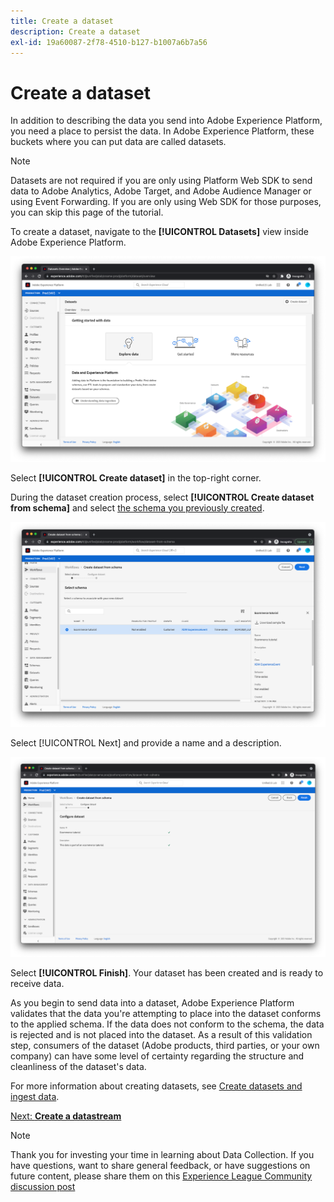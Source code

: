 ```yaml
---
title: Create a dataset
description: Create a dataset
exl-id: 19a60087-2f78-4510-b127-b1007a6b7a56
---
```

# Create a dataset

In addition to describing the data you send into Adobe Experience Platform, you need a place to persist the data. In Adobe Experience Platform, these buckets where you can put data are called datasets. 

>[!NOTE]
>
>Datasets are not required if you are only using Platform Web SDK to send data to Adobe Analytics, Adobe Target, and Adobe Audience Manager or using Event Forwarding. If you are only using Web SDK for those purposes, you can skip this page of the tutorial.

To create a dataset, navigate to the **[!UICONTROL Datasets]** view inside Adobe Experience Platform.

![Datasets view](../assets/datasets-view.png)

Select **[!UICONTROL Create dataset]** in the top-right corner.

During the dataset creation process, select **[!UICONTROL Create dataset from schema]** and select [the schema you previously created](create-a-schema.md).

![Schema selection](../assets/schema-selection.png)

Select [!UICONTROL Next] and provide a name and a description.

![Dataset name and description](../assets/dataset-name-description.png)

Select **[!UICONTROL Finish]**. Your dataset has been created and is ready to receive data.

As you begin to send data into a dataset, Adobe Experience Platform validates that the data you're attempting to place into the dataset conforms to the applied schema. If the data does not conform to the schema, the data is rejected and is not placed into the dataset. As a result of this validation step, consumers of the dataset (Adobe products, third parties, or your own company) can have some level of certainty regarding the structure and cleanliness of the dataset's data.

For more information about creating datasets, see [Create datasets and ingest data](/help/platform/data-ingestion/create-datasets-and-ingest-data.md).

[Next: **Create a datastream**](create-a-datastream.md)

>[!NOTE]
>
>Thank you for investing your time in learning about Data Collection. If you have questions, want to share general feedback, or have suggestions on future content, please share them on this [Experience League Community discussion post](https://experienceleaguecommunities.adobe.com/t5/adobe-experience-platform-launch/tutorial-discussion-implement-adobe-experience-cloud-with-web/td-p/444996)

